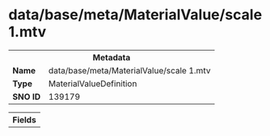 <h1>data/base/meta/MaterialValue/scale 1.mtv</h1><table><tr><th colspan="100%">Metadata</th></tr><tr><td><b>Name</b></td><td>data/base/meta/MaterialValue/scale 1.mtv</td></tr><tr><td><b>Type</b></td><td>MaterialValueDefinition</td></tr><tr><td><b>SNO ID</b></td><td>139179</td></tr></table>

<table><tr><th colspan="100%">Fields</th></tr></table>

